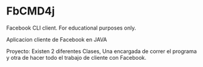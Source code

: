 # FbCMD4j

Facebook CLI client. For educational purposes only.

Aplicacion cliente de Facebook en JAVA

Proyecto: Existen 2 diferentes Clases, Una encargada de correr el programa y otra de hacer todo el trabajo de cliente con Facebook. 

